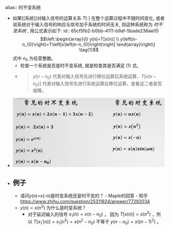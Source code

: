 alias:: 时不变系统

- 如果[[系统]]对输入信号的运算关系  $T[\cdot]$  在整个运算过程中不随时间变化, 或者说系统对于输入信号的响应与信号加于系统的时间无关, 则这种系统称为 *时不变系统* , 用公式表示如下:
  id:: 65cf5fb2-b0bb-4111-b9af-5bade236ae05
  $$\left.\begin{array}{l}
  y(n)=T[x(n)] \\
  y\left(n-n_{0}\right)=T\left[x\left(n-n_{0}\right)\right]
  \end{array}\right\} \tag{1}$$
  式中  $n_{0}$  为任意整数。
	- 检查一个系统是否是时不变系统, 就是检查其是否满足 $(1)$ 式。
	- >  $y(n-n_0)$ 代表对输入信号先进行移位运算后系统运算，$T[x(n-n_0)]$ 代表对输入信号先进行系统运算后移位运算，是看这二者是否相等。
- ![image.png](../assets/image_1708093988485_0.png)
- ## 例子
	- 请问y(n)=x(-n)是时变系统还是时不变的？ - Maple的回答 - 知乎
	  https://www.zhihu.com/question/25311824/answer/77292034
	- $y(n)=x(n^2)$ 为什么是时变系统？
		- 对于延迟输入的信号 $x_1(n) = x(n-n_0)$ ，
		  因为 $T[x(n)]=x(n^2)$ ，所以 $T[x_1'(n)]=x_1(n^2)=x(n^2-n_0)$
		  不等于 $y(n-n_0) = x((n-1)^2)$ 。